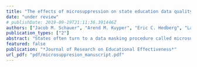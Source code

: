 ```yaml
---
title: "The effects of microsuppression on state education data quality"
date: "under review"
# publishDate: 2019-09-19T21:11:36.391446Z
authors: ["Jacob M. Schauer", "Arend M. Kuyper", "Eric C. Hedberg", "Larry V. Hedges"]
publication_types: ["2"]
abstract: "States often turn to a data masking procedure called microsuppression in order to reduce the risk of disclosing student records when sharing data with external researchers. This process removes records deemed to have high risk for disclosure should they be released. However, this process can lead to analyses that differ from those conducted on the complete (unmasked) data, especially if the records that are released reflect different types of students than those that are suppressed. This paper assesses the extent to which microsuppression can bias parameter estimates, and finds that while marginal test score means tend to be preserved in the masked data, conditional means for subgroups can exhibit bias as large as 0.3 standard deviations."
featured: false
publication: "*Journal of Research on Educational Effectiveness*"
url_pdf: "pdf/microsuppresion_manuscript.pdf"
---
```


